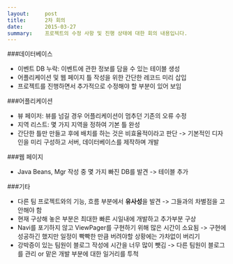 ```yaml
---
layout:     post
title:      2차 회의
date:       2015-03-27
summary:    프로젝트의 수정 사항 및 진행 상태에 대한 회의 내용입니다.
---
```


###데이터베이스
- 이벤트 DB 누락: 이벤트에 관한 정보를 담을 수 있는 테이블 생성  
- 어플리케이션 및 웹 페이지 틀 작성을 위한 간단한 레코드 미리 삽입
- 프로젝트를 진행하면서 추가적으로 수정해야 할 부분이 있어 보임  


###어플리케이션
- 뷰 페이저: 뷰를 넘길 경우 어플리케이션이 멈추던 기존의 오류 수정  
- 지역 리스트: 몇 가지 지역을 정하여 기본 틀 완성  
- 간단한 틀만 만들고 후에 배치를 하는 것은 비효율적이라고 판단 -> 기본적인 디자인을 미리 구성하고 서버, 데이터베이스를 제작하며 개발  


###웹 페이지
- Java Beans, Mgr 작성 중 몇 가지 빠진 DB를 발견 -> 테이블 추가  


###기타
- 다른 팀 프로젝트와의 기능, 흐름 부분에서 **유사성**을 발견 -> 그들과의 차별점을 고안해야 함
- 현재 구상해 놓은 부분은 최대한 빠른 시일내에 개발하고 추가부분 구상  
- Navi를 포기하지 않고 ViewPager를 구현하기 위해 많은 시간이 소요됨 -> 구현에 성공하긴 했지만 일정이 빡빡한 만큼 버려야할 상황에는 가차없이 버리기
- 강박증이 있는 팀원이 블로그 작성에 시간을 너무 많이 뺏김 -> 다른 팀원이 블로그를 관리 or 맡은 개발 부분에 대한 일거리를 투척


